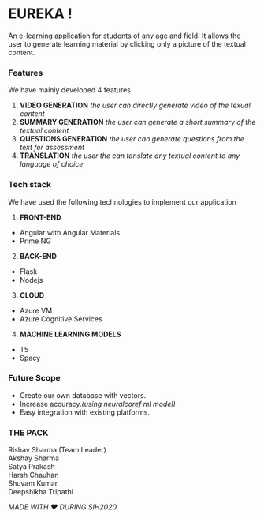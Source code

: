 # EUREKA !

An e-learning application for students of any age and field. It allows the user to generate learning material by clicking only a picture of the textual content.

### Features 
We have mainly developed 4 features
1. **VIDEO GENERATION** *the user can directly generate video of the texual content*
2. **SUMMARY GENERATION** *the user can generate a short summary of the textual content*
3. **QUESTIONS GENERATION** *the user can generate questions from the text for assessment*
4. **TRANSLATION** *the user the can tanslate any textual content to any language of choice*

### Tech stack
We have used the following technologies to implement our application
1. **FRONT-END**
- Angular with Angular Materials
- Prime NG
2. **BACK-END**
- Flask
- Nodejs
3. **CLOUD**
- Azure VM 
- Azure Cognitive Services
4. **MACHINE LEARNING MODELS**
- T5
- Spacy

### Future Scope
- Create our own database with vectors.
- Increase accuracy.*(using neuralcoref ml model)*
- Easy integration with existing platforms.

### THE PACK
Rishav Sharma (Team Leader)<br/>
Akshay Sharma<br/>
Satya Prakash<br/>
Harsh Chauhan<br/>
Shuvam Kumar<br/>
Deepshikha Tripathi<br/>

*MADE WITH :heart: DURING SIH2020*
